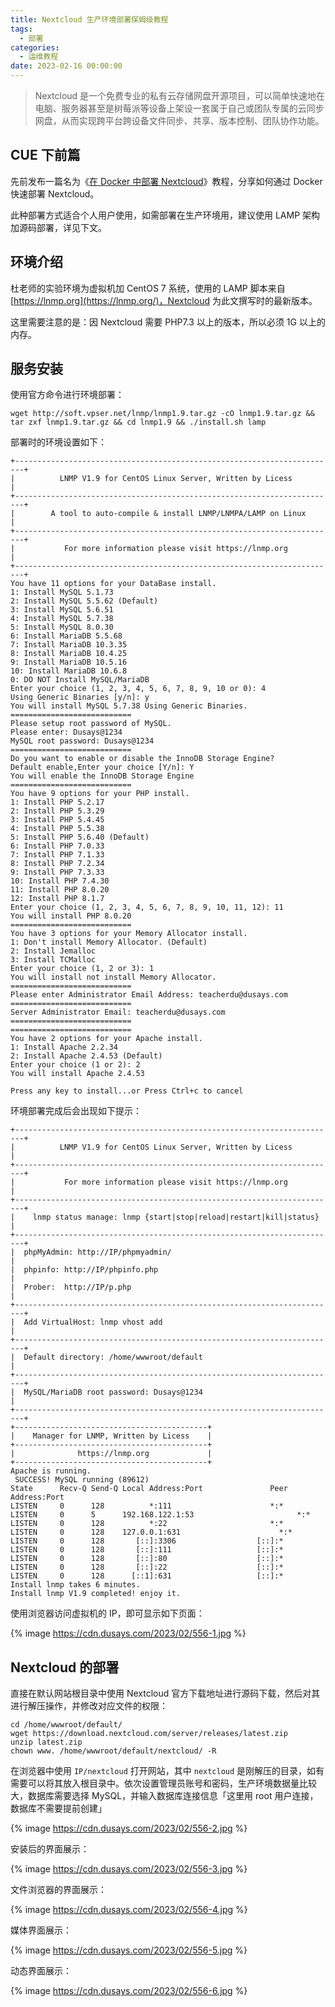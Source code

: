 ```yaml
---
title: Nextcloud 生产环境部署保姆级教程
tags:
  - 部署
categories:
  - 运维教程
date: 2023-02-16 00:00:00
---
```


> Nextcloud 是一个免费专业的私有云存储网盘开源项目，可以简单快速地在电脑、服务器甚至是树莓派等设备上架设一套属于自己或团队专属的云同步网盘，从而实现跨平台跨设备文件同步、共享、版本控制、团队协作功能。

<!-- more -->

## CUE 下前篇

先前发布一篇名为《[在 Docker 中部署 Nextcloud](https://dusays.com/88/)》教程，分享如何通过 Docker 快速部署 Nextcloud。

此种部署方式适合个人用户使用，如需部署在生产环境用，建议使用 LAMP 架构加源码部署，详见下文。

## 环境介绍

杜老师的实验环境为虚拟机加 CentOS 7 系统，使用的 LAMP 脚本来自 [https://lnmp.org](https://lnmp.org/)，Nextcloud 为此文撰写时的最新版本。

这里需要注意的是：因 Nextcloud 需要 PHP7.3 以上的版本，所以必须 1G 以上的内存。

## 服务安装

使用官方命令进行环境部署：

```
wget http://soft.vpser.net/lnmp/lnmp1.9.tar.gz -cO lnmp1.9.tar.gz && tar zxf lnmp1.9.tar.gz && cd lnmp1.9 && ./install.sh lamp
```

部署时的环境设置如下：

```
+------------------------------------------------------------------------+
|          LNMP V1.9 for CentOS Linux Server, Written by Licess          |
+------------------------------------------------------------------------+
|        A tool to auto-compile & install LNMP/LNMPA/LAMP on Linux       |
+------------------------------------------------------------------------+
|           For more information please visit https://lnmp.org           |
+------------------------------------------------------------------------+
You have 11 options for your DataBase install.
1: Install MySQL 5.1.73
2: Install MySQL 5.5.62 (Default)
3: Install MySQL 5.6.51
4: Install MySQL 5.7.38
5: Install MySQL 8.0.30
6: Install MariaDB 5.5.68
7: Install MariaDB 10.3.35
8: Install MariaDB 10.4.25
9: Install MariaDB 10.5.16
10: Install MariaDB 10.6.8
0: DO NOT Install MySQL/MariaDB
Enter your choice (1, 2, 3, 4, 5, 6, 7, 8, 9, 10 or 0): 4
Using Generic Binaries [y/n]: y   
You will install MySQL 5.7.38 Using Generic Binaries.
===========================
Please setup root password of MySQL.
Please enter: Dusays@1234
MySQL root password: Dusays@1234
===========================
Do you want to enable or disable the InnoDB Storage Engine?
Default enable,Enter your choice [Y/n]: Y
You will enable the InnoDB Storage Engine
===========================
You have 9 options for your PHP install.
1: Install PHP 5.2.17
2: Install PHP 5.3.29
3: Install PHP 5.4.45
4: Install PHP 5.5.38
5: Install PHP 5.6.40 (Default)
6: Install PHP 7.0.33
7: Install PHP 7.1.33
8: Install PHP 7.2.34
9: Install PHP 7.3.33
10: Install PHP 7.4.30
11: Install PHP 8.0.20
12: Install PHP 8.1.7
Enter your choice (1, 2, 3, 4, 5, 6, 7, 8, 9, 10, 11, 12): 11
You will install PHP 8.0.20
===========================
You have 3 options for your Memory Allocator install.
1: Don't install Memory Allocator. (Default)
2: Install Jemalloc
3: Install TCMalloc
Enter your choice (1, 2 or 3): 1
You will install not install Memory Allocator.
===========================
Please enter Administrator Email Address: teacherdu@dusays.com
===========================
Server Administrator Email: teacherdu@dusays.com
===========================
===========================
You have 2 options for your Apache install.
1: Install Apache 2.2.34
2: Install Apache 2.4.53 (Default)
Enter your choice (1 or 2): 2
You will install Apache 2.4.53

Press any key to install...or Press Ctrl+c to cancel
```

环境部署完成后会出现如下提示：

```
+------------------------------------------------------------------------+
|          LNMP V1.9 for CentOS Linux Server, Written by Licess          |
+------------------------------------------------------------------------+
|           For more information please visit https://lnmp.org           |
+------------------------------------------------------------------------+
|    lnmp status manage: lnmp {start|stop|reload|restart|kill|status}    |
+------------------------------------------------------------------------+
|  phpMyAdmin: http://IP/phpmyadmin/                                     |
|  phpinfo: http://IP/phpinfo.php                                        |
|  Prober:  http://IP/p.php                                              |
+------------------------------------------------------------------------+
|  Add VirtualHost: lnmp vhost add                                       |
+------------------------------------------------------------------------+
|  Default directory: /home/wwwroot/default                              |
+------------------------------------------------------------------------+
|  MySQL/MariaDB root password: Dusays@1234                              |
+------------------------------------------------------------------------+
+-------------------------------------------+
|    Manager for LNMP, Written by Licess    |
+-------------------------------------------+
|              https://lnmp.org             |
+-------------------------------------------+
Apache is running.
 SUCCESS! MySQL running (89612)
State      Recv-Q Send-Q Local Address:Port               Peer Address:Port              
LISTEN     0      128          *:111                      *:*                  
LISTEN     0      5      192.168.122.1:53                       *:*                  
LISTEN     0      128          *:22                       *:*                  
LISTEN     0      128    127.0.0.1:631                      *:*                  
LISTEN     0      128       [::]:3306                  [::]:*                  
LISTEN     0      128       [::]:111                   [::]:*                  
LISTEN     0      128       [::]:80                    [::]:*                  
LISTEN     0      128       [::]:22                    [::]:*                  
LISTEN     0      128      [::1]:631                   [::]:*                  
Install lnmp takes 6 minutes.
Install lnmp V1.9 completed! enjoy it.
```

使用浏览器访问虚拟机的 IP，即可显示如下页面：

{% image https://cdn.dusays.com/2023/02/556-1.jpg %}

## Nextcloud 的部署


直接在默认网站根目录中使用 Nextcloud 官方下载地址进行源码下载，然后对其进行解压操作，并修改对应文件的权限：

```
cd /home/wwwroot/default/
wget https://download.nextcloud.com/server/releases/latest.zip
unzip latest.zip
chown www. /home/wwwroot/default/nextcloud/ -R
```

在浏览器中使用 `IP/nextcloud` 打开网站，其中 `nextcloud` 是刚解压的目录，如有需要可以将其放入根目录中。依次设置管理员账号和密码，生产环境数据量比较大，数据库需要选择 MySQL，并输入数据库连接信息「这里用 root 用户连接，数据库不需要提前创建」

{% image https://cdn.dusays.com/2023/02/556-2.jpg %}

安装后的界面展示：

{% image https://cdn.dusays.com/2023/02/556-3.jpg %}

文件浏览器的界面展示：

{% image https://cdn.dusays.com/2023/02/556-4.jpg %}

媒体界面展示：

{% image https://cdn.dusays.com/2023/02/556-5.jpg %}

动态界面展示：

{% image https://cdn.dusays.com/2023/02/556-6.jpg %}